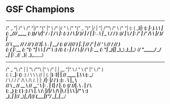 # GSF Champions
  _______   _______   _______  _______ _____  ___        ________  ______   _______ ___________ __   __  ___      __       _______   _______  
 /" _   "| /"      \ /"     "|/"     "(\"   \|"  \      /"       )/    " \ /"     "("     _   ")"  |/  \|  "|    /""\     /"      \ /"     "| 
(: ( \___)|:        (: ______|: ______).\\   \    |    (:   \___/// ____  (: ______))__/  \\__/|'  /    \:  |   /    \   |:        (: ______) 
 \/ \     |_____/   )\/    |  \/    | |: \.   \\  |     \___  \ /  /    ) :)/    |     \\_ /   |: /'        |  /' /\  \  |_____/   )\/    |   
 //  \ ___ //      / // ___)_ // ___)_|.  \    \. |      __/  \(: (____/ //// ___)     |.  |    \//  /\'    | //  __'  \  //      / // ___)_  
(:   _(  _|:  __   \(:      "(:      "|    \    \ |     /" \   :)        /(:  (        \:  |    /   /  \\   |/   /  \\  \|:  __   \(:      "| 
 \_______)|__|  \___)\_______)\_______)\___|\____\)    (_______/ \"_____/  \__/         \__|   |___/    \___(___/    \___)__|  \___)\_______) 
                                                                                                                                              
  ______   __    __      __      ___      ___   _______  __     ______   _____  ___   ________                                                
 /" _  "\ /" |  | "\    /""\    |"  \    /"  | |   __ "\|" \   /    " \ (\"   \|"  \ /"       )                                               
(: ( \___|:  (__)  :)  /    \    \   \  //   | (. |__) :)|  | // ____  \|.\\   \    (:   \___/                                                
 \/ \     \/      \/  /' /\  \   /\\  \/.    | |:  ____/|:  |/  /    ) :): \.   \\  |\___  \                                                  
 //  \ _  //  __  \\ //  __'  \ |: \.        | (|  /    |.  (: (____/ //|.  \    \. | __/  \\                                                 
(:   _) \(:  (  )  :)   /  \\  \|.  \    /:  |/|__/ \   /\  |\        / |    \    \ |/" \   :)                                                
 \_______)\__|  |__(___/    \___)___|\__/|___(_______) (__\_|_)"_____/   \___|\____\|_______/                                                 
                                                                                                                                              

